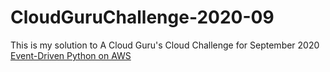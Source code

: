 # CloudGuruChallenge-2020-09 #
This is my solution to A Cloud Guru's Cloud Challenge for September 2020 [Event-Driven Python on AWS](https://acloudguru.com/blog/engineering/cloudguruchallenge-python-aws-etl)
